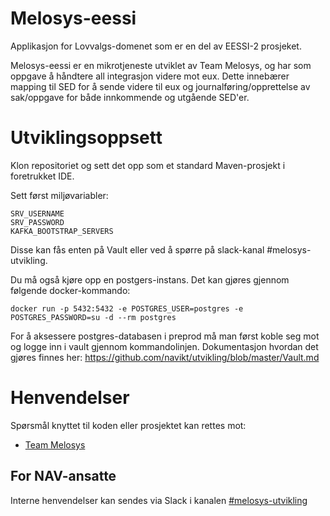 Melosys-eessi
========================
Applikasjon for Lovvalgs-domenet som er en del av EESSI-2 prosjeket. 

Melosys-eessi er en mikrotjeneste utviklet av Team Melosys, og har som oppgave å håndtere all integrasjon videre mot eux. 
Dette innebærer mapping til SED for å sende videre til eux og journalføring/opprettelse av sak/oppgave for både innkommende
og utgående SED'er.

# Utviklingsoppsett

Klon repositoriet og sett det opp som et standard Maven-prosjekt i foretrukket IDE. 

Sett først miljøvariabler:

```
SRV_USERNAME
SRV_PASSWORD
KAFKA_BOOTSTRAP_SERVERS
```
 
Disse kan fås enten på Vault eller ved å spørre på slack-kanal #melosys-utvikling.

Du må også kjøre opp en postgers-instans. Det kan gjøres gjennom følgende docker-kommando:
```
docker run -p 5432:5432 -e POSTGRES_USER=postgres -e POSTGRES_PASSWORD=su -d --rm postgres
```

For å aksessere postgres-databasen i preprod må man først koble seg mot og logge inn i vault gjennom kommandolinjen.
Dokumentasjon hvordan det gjøres finnes her: https://github.com/navikt/utvikling/blob/master/Vault.md


# Henvendelser

Spørsmål knyttet til koden eller prosjektet kan rettes mot:

* [Team Melosys](https://github.com/orgs/navikt/teams/melosys)  

## For NAV-ansatte

Interne henvendelser kan sendes via Slack i kanalen [#melosys-utvikling](https://nav-it.slack.com/messages/C92481HSP/)         